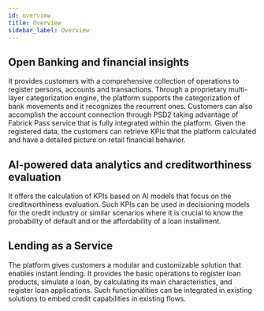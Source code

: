 ```yaml
---
id: overview
title: Overview
sidebar_label: Overview
---
```




## Open Banking and financial insights

It provides customers with a comprehensive collection of operations to register persons, accounts and transactions. Through a proprietary multi-layer categorization engine, the platform supports the categorization of bank movements and it recognizes the recurrent ones. Customers can also accomplish the account connection through PSD2 taking advantage of Fabrick Pass service that is fully integrated within the platform. Given the registered data, the customers can retrieve KPIs that the platform calculated and have a detailed picture on retail financial behavior.

## AI-powered data analytics and creditworthiness evaluation

It offers the calculation of KPIs based on AI models that focus on the creditworthiness evaluation. Such KPIs can be used in decisioning models for the credit industry or similar scenarios where it is crucial to know the probability of default and or the affordability of a loan installment.

## Lending as a Service

The platform gives customers a modular and customizable solution that enables instant lending. It provides the basic operations to register loan products, simulate a loan, by calculating its main characteristics, and register loan applications. Such functionalities can be integrated in existing solutions to embed credit capabilities in existing flows.
